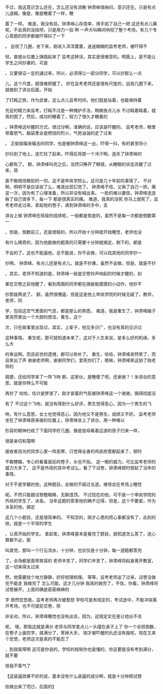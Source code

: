不过，我这意识怎么还在，怎么还没有消散
钟肃峰很纳闷，意识还在，只是有点儿迷糊，像是，像是睡着了一样，睡

着了一样。
难道，我没有挂，钟肃峰心存侥幸，用手掐了自己一把
这还有点儿痛呢，不会真的没挂吧，只是用力一掐
啊
一声大叫瞬间响彻了整个考场，有几个专心答题的同学都被吓得抖了一下

。
巡视了几圈，坐下来，刚进入浑浑噩噩，迷迷糊糊的监考老师，被吓得不

轻，直接从位置上弹跳起来了
监考这种活，其实是很难受的。明面上，是不能让学生之间抄袭的，可是

，又要保证一定的通过率，所以，必须得让一部分同学，可以抄那么一点

儿，这个尺度，就很难把握了。
好在监考老师还是很有尺度的，巡视几圈下来，就做到了讲台后面，开始

了打盹之旅，作为武者，这么点儿监考时间，他们就是站着，也能保持着

充足的精力来监考，打盹不过是一种掩护手法，稍微放点儿水
不过盹着盹着，就真的困了，然后，成功的睡着了，努力了很久才睡着的

。钟肃峰这吵醒的方式，很过分啊，准确的说，应该是吓醒的。
监考老师，眼里带着怒气，脑袋里全是燃烧的烈火，气势汹汹的走了过来

。
正偷偷瞄来瞄去的同学，也是被钟肃峰这一出，吓得一抖，有的甚至将小

抄抖到了地上，连忙捡了起来，吓得后背那一个冷汗啊。连杀了钟肃峰的

心都有了。
额，钟肃峰叫完之后，当然只睁开了眼镜，从睡眠的状态苏醒了过来，简

直不敢相信眼前的一切，这不是申岚学院么，这可是几十年前的事情了。
不对啊，明明不是应该挂了么，难道出现幻觉了。
钟肃峰不信，又揪了自己一把，痛
这一次，因为有了心理准备，所以并没有喊出来。
一脸的难以置信，钟肃峰连连揪了自己很多下，每一下 都是很真实的痛。
难道，我真的没死
你马上就死了，监考老师走过来，拿起他的卷子，递到钟肃峰的手中，去

讲台上做
钟肃峰在班级的成绩呢，一般都是垫底的，虽然不是每一次都是倒数第一

，但是，倒数前三，还是很稳的，所以开始十分钟就开始睡觉，老师也没

有什么稀奇的，因为他能做的题真的只需要十分钟就搞定，剩下的，都是

不会的了，这也不能逼他，总不能说，你不会做，可以找其他的同学抄一

抄啊。
钟肃峰，有点儿还是有点儿，就是不抄袭，虽然不会做，但是，就是不抄

，其实，老师不知道的是，钟肃峰一般是交卷铃声响起的时候才醒的，如

果在交卷之前他醒了，看到周围的同学都在搞偷偷摸摸的小动作，他抄不

抄那就两说了。
额，虽然很懵逼，但是这是他上申岚学院的时候无疑了，教师，老师，同

学，包括这空气里面的气息，都是那么的熟悉。
难道，我是重生了，钟肃峰脑子里突然冒出一个大胆的想法，重生，这个

次，只在故事里出现过，其实，上辈子，他见多识广，也没有真的见识过

这种事情。
重生呢，那可就知道未来了，这对于人生来说，是多么好的机缘，多么大

的幸运啊。而且前世的遗憾，都可以弥补了。
重生，哈哈，钟肃峰突然笑了，而且笑出了声
谢谢老师啊，谢谢同学们，爱死你们了，嗯嘛，钟肃峰笑这拍了拍老师的

肩膀，还给同学来了一阵飞吻
额，这家伙，是睡傻了吧，还谢谢？！坐讲台的意思，就是你特么不可能

再抄了
哈哈，估计是梦游了，刚才紧着的气氛被钟肃峰这一个谢谢，搞得彻底没

有了
不过这个飞吻，就没有得到什么好评，男生觉得恶心，因为一个男生的飞

吻，有什么意思，女士也觉得恶心，因为他又不是男生，成绩又不好。
监考老师坐在了钟肃峰原来做的位置上，钟肃峰坐上了讲台，用一种难以

形容的眼神扫视了下面同学好几圈。像是慈母看着远游的孩子归来一样，

很是亲切和蔼啊

接收者目光的同学心里一阵恶寒，只觉得全身的鸡皮疙瘩都起来了，顿时

不敢瞎瞄，专心的看着面前的卷子，头也不抬。
这一眼的威力，可比监考老师的威力大多了。
这不是外班的其中考试么，看了下试卷，钟肃峰顿时想起了当年的事情，

对于不是学霸的他，这种题目，会做的不超过五道，难怪会在考场上睡觉

呢。不然只能跟试卷瞪眼睛，无聊透顶。
不过现在的他，可不是一个申岚学院的外班的学生了，冰圣。
当年这题的答案他的确不记得，但是，这个不要紧，作为冰圣的他，搞定

这几个小题目，还是很简单的。
不知怎的，刚才心里的烦心事都没有了，此刻的他，就是一个平常的学生

，认真开始的学生。
拿起笔，钟肃峰基本是看完了题目，就知道怎么答了，连心算都不必，那

叫直觉，那叫一个行云流水，十分钟，也仅仅是十分钟，每一道题都答完

了。全场都是面带笑容的
老师辛苦了，同学们辛苦了，钟肃峰将起身离开教室，这一切来得太过突

然，他需要找个地方静静，好好梳理梳理。
等等，监考老师追了过来，试卷没做完不能走
我做完了
怎么可能，这才几分钟
我真的做完了，不信，你看，钟肃峰将试卷展开，上面的确是密密麻麻的

字
居然忽悠我，监考老师再次被惹怒
学校可是有规定的，考试途中，不能冲突离开考场，也不可提前交卷，除

非全对。所以，钟肃峰睡觉也没有出去，因为，这规定实在是让他出不去

呢，
哦，那我这就是满分
老师与同学差点儿一头撞在桌子上了
你一个全班倒数，在卷子上画完字，就满分了，笑掉大牙。
刚才被吓醒的仇还没有报呢，现在又来个忽悠，老师这次是真的不能忍了

，到我智障啊
这可是你说的，学校的规矩你也是懂的，你这要是没有考到满分，就不要

怪我不客气了

【这装逼效果不好的说，基本没有什么装逼的成分啊，就是十分钟把试卷

给做出来了而已，后面的】
